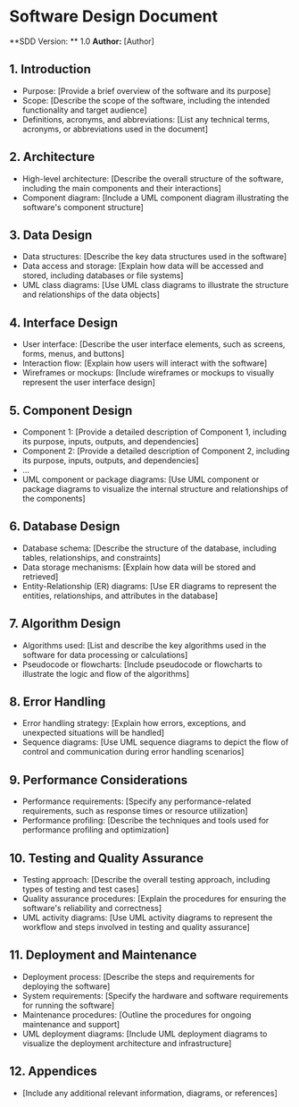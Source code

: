 # Software Design Document

**SDD Version: ** 1.0
**Author:** [Author]

## 1. Introduction
- Purpose: [Provide a brief overview of the software and its purpose]
- Scope: [Describe the scope of the software, including the intended functionality and target audience]
- Definitions, acronyms, and abbreviations: [List any technical terms, acronyms, or abbreviations used in the document]

## 2. Architecture
- High-level architecture: [Describe the overall structure of the software, including the main components and their interactions]
- Component diagram: [Include a UML component diagram illustrating the software's component structure]

## 3. Data Design
- Data structures: [Describe the key data structures used in the software]
- Data access and storage: [Explain how data will be accessed and stored, including databases or file systems]
- UML class diagrams: [Use UML class diagrams to illustrate the structure and relationships of the data objects]

## 4. Interface Design
- User interface: [Describe the user interface elements, such as screens, forms, menus, and buttons]
- Interaction flow: [Explain how users will interact with the software]
- Wireframes or mockups: [Include wireframes or mockups to visually represent the user interface design]

## 5. Component Design
- Component 1: [Provide a detailed description of Component 1, including its purpose, inputs, outputs, and dependencies]
- Component 2: [Provide a detailed description of Component 2, including its purpose, inputs, outputs, and dependencies]
- ...
- UML component or package diagrams: [Use UML component or package diagrams to visualize the internal structure and relationships of the components]

## 6. Database Design
- Database schema: [Describe the structure of the database, including tables, relationships, and constraints]
- Data storage mechanisms: [Explain how data will be stored and retrieved]
- Entity-Relationship (ER) diagrams: [Use ER diagrams to represent the entities, relationships, and attributes in the database]

## 7. Algorithm Design
- Algorithms used: [List and describe the key algorithms used in the software for data processing or calculations]
- Pseudocode or flowcharts: [Include pseudocode or flowcharts to illustrate the logic and flow of the algorithms]

## 8. Error Handling
- Error handling strategy: [Explain how errors, exceptions, and unexpected situations will be handled]
- Sequence diagrams: [Use UML sequence diagrams to depict the flow of control and communication during error handling scenarios]

## 9. Performance Considerations
- Performance requirements: [Specify any performance-related requirements, such as response times or resource utilization]
- Performance profiling: [Describe the techniques and tools used for performance profiling and optimization]

## 10. Testing and Quality Assurance
- Testing approach: [Describe the overall testing approach, including types of testing and test cases]
- Quality assurance procedures: [Explain the procedures for ensuring the software's reliability and correctness]
- UML activity diagrams: [Use UML activity diagrams to represent the workflow and steps involved in testing and quality assurance]

## 11. Deployment and Maintenance
- Deployment process: [Describe the steps and requirements for deploying the software]
- System requirements: [Specify the hardware and software requirements for running the software]
- Maintenance procedures: [Outline the procedures for ongoing maintenance and support]
- UML deployment diagrams: [Include UML deployment diagrams to visualize the deployment architecture and infrastructure]

## 12. Appendices
- [Include any additional relevant information, diagrams, or references]

